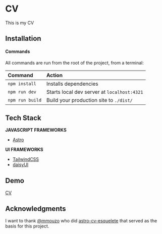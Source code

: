 # CV

This is my CV

## Installation

#### Commands

All commands are run from the root of the project, from a terminal:

| Command         | Action                                      |
| :-------------- | :------------------------------------------ |
| `npm install`   | Installs dependencies                       |
| `npm run dev`   | Starts local dev server at `localhost:4321` |
| `npm run build` | Build your production site to `./dist/`     |

## Tech Stack

**JAVASCRIPT FRAMEWORKS**

- [Astro](https://astro.build/ "Astro")

**UI FRAMEWORKS**

- [TailwindCSS](https://tailwindcss.com/ "TailwindCSS")
- [daisyUI](https://daisyui.com/ "daisyUI")

## Demo

[CV](https://cvluishernandez-gfog65hr8-luis-projects-1f0a1c9c.vercel.app/)


## Acknowledgments

I want to thank [@mmouzo](https://github.com/mmouzo "@mmouzo") who did [astro-cv-esquelete](hhttps://github.com/mmouzo/astro-cv-esquelete "astro-cv-esquelete") that served as the basis for this project.
